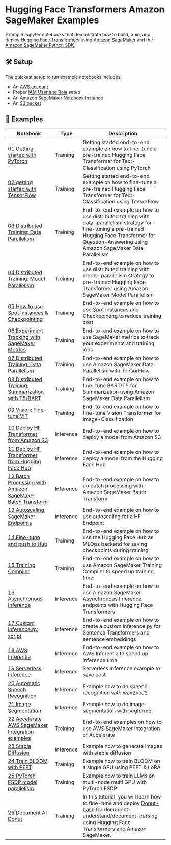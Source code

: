 # Hugging Face Transformers Amazon SageMaker Examples

Example Jupyter notebooks that demonstrate how to build, train, and deploy [Hugging Face Transformers](https://github.com/huggingface/transformers) using [Amazon SageMaker](https://docs.aws.amazon.com/sagemaker/latest/dg/whatis.html) and the [Amazon SageMaker Python SDK](https://sagemaker.readthedocs.io/en/stable/).


## 🛠️ Setup


The quickest setup to run example notebooks includes:
- An [AWS account](http://docs.aws.amazon.com/sagemaker/latest/dg/gs-account.html)
- Proper [IAM User and Role](http://docs.aws.amazon.com/sagemaker/latest/dg/authentication-and-access-control.html) setup
- An [Amazon SageMaker Notebook Instance](http://docs.aws.amazon.com/sagemaker/latest/dg/gs-setup-working-env.html)
- An [S3 bucket](http://docs.aws.amazon.com/sagemaker/latest/dg/gs-config-permissions.html)

## 📓 Examples

| Notebook                                                                                                                                                                               | Type      | Description                                                                                                                                                                                                                |
| -------------------------------------------------------------------------------------------------------------------------------------------------------------------------------------- | --------- | -------------------------------------------------------------------------------------------------------------------------------------------------------------------------------------------------------------------------- |
| [01 Getting started with PyTorch](https://github.com/huggingface/notebooks/blob/main/sagemaker/01_getting_started_pytorch/sagemaker-notebook.ipynb)                                    | Training  | Getting started end-to-end example on how to fine-tune a pre-trained Hugging Face Transformer for Text-Classification using PyTorch                                                                                        |
| [02 getting started with TensorFlow](https://github.com/huggingface/notebooks/blob/main/sagemaker/02_getting_started_tensorflow/sagemaker-notebook.ipynb)                              | Training  | Getting started end-to-end example on how to fine-tune a pre-trained Hugging Face Transformer for Text-Classification using TensorFlow                                                                                     |
| [03 Distributed Training: Data Parallelism](https://github.com/huggingface/notebooks/blob/main/sagemaker/03_distributed_training_data_parallelism/sagemaker-notebook.ipynb)            | Training  | End-to-end example on how to use distributed training with data-parallelism strategy for fine-tuning a pre-trained Hugging Face Transformer for Question-Answering using Amazon SageMaker Data Parallelism                 |
| [04 Distributed Training: Model Parallelism](https://github.com/huggingface/notebooks/blob/main/sagemaker/04_distributed_training_model_parallelism/sagemaker-notebook.ipynb)          | Training  | End-to-end example on how to use distributed training with model-parallelism strategy to pre-trained Hugging Face Transformer using Amazon SageMaker Model Parallelism                                                     |
| [05 How to use Spot Instances & Checkpointing](https://github.com/huggingface/notebooks/blob/main/sagemaker/05_spot_instances/sagemaker-notebook.ipynb)                                | Training  | End-to-end example on how to use Spot Instances and Checkpointing to reduce training cost                                                                                                                                  |
| [06 Experiment Tracking with SageMaker Metrics](https://github.com/huggingface/notebooks/blob/main/sagemaker/06_sagemaker_metrics/sagemaker-notebook.ipynb)                            | Training  | End-to-end example on how to use SageMaker metrics to track your experiments and training jobs                                                                                                                             |
| [07 Distributed Training: Data Parallelism](https://github.com/huggingface/notebooks/blob/main/sagemaker/07_tensorflow_distributed_training_data_parallelism/sagemaker-notebook.ipynb) | Training  | End-to-end example on how to use Amazon SageMaker Data Parallelism with TensorFlow                                                                                                                                         |
| [08 Distributed Training: Summarization with T5/BART](https://github.com/huggingface/notebooks/blob/main/sagemaker/08_distributed_summarization_bart_t5/sagemaker-notebook.ipynb)      | Training  | End-to-end example on how to fine-tune BART/T5 for Summarization using Amazon SageMaker Data Parallelism                                                                                                                   |
| [09 Vision: Fine-tune ViT](https://github.com/huggingface/notebooks/blob/main/sagemaker/09_image_classification_vision_transformer/sagemaker-notebook.ipynb)                           | Training  | End-to-end example on how to fine-tune Vision Transformer for Image-Classification                                                                                                                                         |
| [10 Deploy HF Transformer from Amazon S3](https://github.com/huggingface/notebooks/blob/main/sagemaker/10_deploy_model_from_s3/deploy_transformer_model_from_s3.ipynb)                 | Inference | End-to-end example on how to deploy a model from Amazon S3                                                                                                                                                                 |
| [11 Deploy HF Transformer from Hugging Face Hub](https://github.com/huggingface/notebooks/blob/main/sagemaker/11_deploy_model_from_hf_hub/deploy_transformer_model_from_hf_hub.ipynb)  | Inference | End-to-end example on how to deploy a model from the Hugging Face Hub                                                                                                                                                      |
| [12 Batch Processing with Amazon SageMaker Batch Transform](https://github.com/huggingface/notebooks/blob/main/sagemaker/12_batch_transform_inference/sagemaker-notebook.ipynb)        | Inference | End-to-end example on how to do batch processing with Amazon SageMaker Batch Transform                                                                                                                                     |
| [13 Autoscaling SageMaker Endpoints](https://github.com/huggingface/notebooks/blob/main/sagemaker/13_deploy_and_autoscaling_transformers/sagemaker-notebook.ipynb)                     | Inference | End-to-end example on how to use autoscaling for a HF Endpoint                                                                                                                                                          |
| [14 Fine-tune and push to Hub](https://github.com/huggingface/notebooks/blob/main/sagemaker/14_train_and_push_to_hub/sagemaker-notebook.ipynb)                                         | Training  | End-to-end example on how to use the Hugging Face Hub as MLOps backend for saving checkpoints during training                                                                                                           |
| [15 Training Compiler](https://github.com/huggingface/notebooks/blob/main/sagemaker/15_training_compiler/sagemaker-notebook.ipynb)                                                     | Training  | End-to-end example on how to use Amazon SageMaker Training Compiler to speed up training time                                                                                                                           |
| [16 Asynchronous Inference](https://github.com/huggingface/notebooks/blob/main/sagemaker/16_async_inference_hf_hub/sagemaker-notebook.ipynb)                                           | Inference | End-to-end example on how to use Amazon SageMaker Asynchronous Inference endpoints with Hugging Face Transformers                                                                                                       |
| [17 Custom inference.py script](https://github.com/huggingface/notebooks/blob/main/sagemaker/17_custom_inference_script/sagemaker-notebook.ipynb)                                      | Inference | End-to-end example on how to create a custom inference.py for Sentence Transformers and sentence embeddings                                                                                                                |
| [18 AWS Inferentia](https://github.com/huggingface/notebooks/blob/main/sagemaker/18_inferentia_inference/sagemaker-notebook.ipynb)                                                     | Inference | End-to-end example on how to AWS Inferentia to speed up inference time                                                                                                                                                     |
| [19 Serverless Inference](https://github.com/huggingface/notebooks/blob/main/sagemaker/19_serverless_inference/sagemaker-notebook.ipynb)                                               | Inference | Serverless Inference example to save cost                                                                                                                                                                                  |
| [20 Automatic Speech Recognition](https://github.com/huggingface/notebooks/blob/main/sagemaker/20_automatic_speech_recognition_inference/sagemaker-notebook.ipynb)                     | Inference | Example how to do speech recognition with wav2vec2                                                                                                                                                                         |
| [21 Image Segmentation](https://github.com/huggingface/notebooks/blob/main/sagemaker/21_image_segmantation/sagemaker-notebook.ipynb)                                                   | Inference | Example how to do image segmentation with segformer                                                                                                                                                                        |
| [22 Accelerate AWS SageMaker Integration examples](https://github.com/huggingface/notebooks/blob/main/sagemaker/22_accelerate_sagemaker_examples/README.md)                            | Training  | End-to-end examples on how to use AWS SageMaker integration of Accelerate                                                                                                                                                  |
| [23 Stable Diffusion](https://github.com/huggingface/notebooks/blob/main/sagemaker/23_stable_diffusion_inference/sagemaker-notebook.ipynb)                                             | Inference | Example how to generate images with stable diffusion                                                                                                                                                                       |
| [24 Train BLOOM with PEFT](https://github.com/huggingface/notebooks/blob/main/sagemaker/24_train_bloom_peft_lora/sagemaker-notebook.ipynb)                                             | Training  | Example how to train BLOOM on a single GPU using PEFT & LoRA                                                                                                                                                               |
| [25 PyTorch FSDP model parallelism](https://github.com/huggingface/notebooks/blob/main/sagemaker/25_pytorch_fsdp_model_parallelism/sagemaker-notebook.ipynb)                           | Training  | Example how to train LLMs on multi-node multi GPU with PyTorch FSDP                                                                                                                                                        |
| [26 Document AI Donut](https://github.com/huggingface/notebooks/blob/main/sagemaker/26_document_ai_donut/sagemaker-notebook.ipynb)                                                     | Training  | In this tutorial, you will learn how to fine-tune and deploy [Donut-base](https://huggingface.co/naver-clova-ix/donut-base) for document-understand/document-parsing using Hugging Face Transformers and Amazon SageMaker. |

